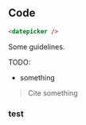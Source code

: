 ## Code

```html
<datepicker />
```

Some guidelines.

TODO:

- something

> Cite something

### test
